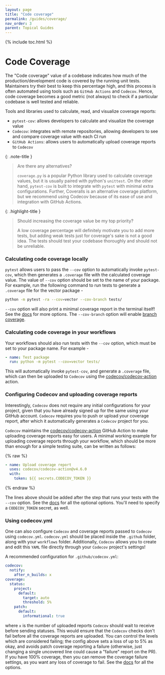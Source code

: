 ```yaml
---
layout: page
title: "Code coverage"
permalink: /guides/coverage/
nav_order: 3
parent: Topical Guides
---
```


{% include toc.html %}

# Code Coverage

The "Code coverage" value of a codebase indicates how much of the
production/development code is covered by the running unit tests. Maintainers
try their best to keep this percentage high, and this process is often automated
using tools such as `GitHub Actions` and `Codecov`. Hence, code coverage becomes
a good metric (not always) to check if a particular codebase is well tested and
reliable.

Tools and libraries used to calculate, read, and visualize coverage reports:

- `pytest-cov`: allows developers to calculate and visualize the coverage value
- `Codecov`: integrates with remote repositories, allowing developers to see and
  compare coverage value with each CI run
- `GitHub Actions`: allows users to automatically upload coverage reports to
  `Codecov`

{: .note-title }

> Are there any alternatives?
>
> `coverage.py` is a popular Python library used to calculate coverage values,
> but it is usually paired with python's `unittest`. On the other hand,
> `pytest-cov` is built to integrate with `pytest` with minimal extra
> configurations. Further, Coveralls is an alternative coverage platform, but we
> recommend using Codecov because of its ease of use and integration with GitHub
> Actions.

{: .highlight-title }

> Should increasing the coverage value be my top priority?
>
> A low coverage percentage will definitely motivate you to add more tests, but
> adding weak tests just for coverage's sake is not a good idea. The tests
> should test your codebase thoroughly and should not be unreliable.

### Calculating code coverage locally

`pytest` allows users to pass the `--cov` option to automatically invoke
`pytest-cov`, which then generates a `.coverage` file with the calculated
coverage value. The value of `--cov` option should be set to the name of your
package. For example, run the following command to run tests to generate a
`.coverage` file for the vector package -

```bash
python -m pytest -ra --cov=vector --cov-branch tests/
```

`--cov` option will also print a minimal coverage report in the terminal itself!
See the [docs](https://pytest-cov.readthedocs.io/en/latest/) for more options.
The `--cov-branch` option will enable
[branch coverage](https://linearb.io/blog/what-is-branch-coverage/).

### Calculating code coverage in your workflows

Your workflows should also run tests with the `--cov` option, which must be set
to your package name. For example -

```yaml
- name: Test package
  run: python -m pytest --cov=vector tests/
```

This will automatically invoke `pytest-cov`, and generate a `.coverage` file,
which can then be uploaded to `Codecov` using the [codecov/codecov-action][]
action.

### Configuring Codecov and uploading coverage reports

Interestingly, `Codecov` does not require any initial configurations for your
project, given that you have already signed up for the same using your GitHub
account. `Codecov` requires you to push or upload your coverage report, after
which it automatically generates a `Codecov` project for you.

`Codecov` maintains the [codecov/codecov-action][] GitHub Action to make
uploading coverage reports easy for users. A minimal working example for
uploading coverage reports through your workflow, which should be more than
enough for a simple testing suite, can be written as follows:

{% raw %}

```yaml
- name: Upload coverage report
  uses: codecov/codecov-action@v4.6.0
  with:
    token: ${{ secrets.CODECOV_TOKEN }}
```

{% endraw %}

The lines above should be added after the step that runs your tests with the
`--cov` option. See the [docs](https://github.com/codecov/codecov-action#usage)
for all the optional options. You'll need to specify a `CODECOV_TOKEN` secret,
as well.

### Using codecov.yml

One can also configure `Codecov` and coverage reports passed to `Codecov` using
`codecov.yml`. `codecov.yml` should be placed inside the `.github` folder, along
with your `workflows` folder. Additionally, `Codecov` allows you to create and
edit this `YAML` file directly through your `Codecov` project's settings!

A recommended configuration for `.github/codecov.yml`:

```yaml
codecov:
  notify:
    after_n_builds: x
coverage:
  status:
    project:
      default:
        target: auto
        threshold: 5%
    patch:
      default:
        informational: true
```

where `x` is the number of uploaded reports `Codecov` should wait to receive
before sending statuses. This would ensure that the `Codecov` checks don't fail
before all the coverage reports are uploaded. You can control the levels which
are considered failing; the config above sets a loss of up to 5% as okay, and
avoids patch coverage reporting a failure (otherwise, just changing a single
uncovered line could cause a "failure" report on the PR). If you have 100%
coverage, then you can remove the coverage failure settings, as you want any
loss of coverage to fail. See the
[docs](https://docs.codecov.com/docs/codecov-yaml) for all the options.

<!-- ### Coverage for projects written in Python and C++

TODO -->

[codecov/codecov-action]: https://github.com/codecov/codecov-action
